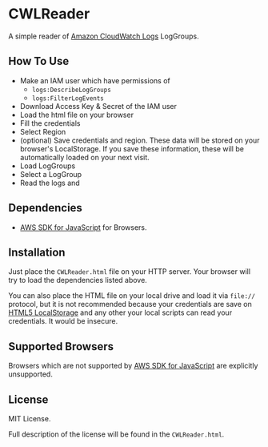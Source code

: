 # CWLReader
A simple reader of [Amazon CloudWatch Logs](http://docs.aws.amazon.com/AmazonCloudWatch/latest/logs/WhatIsCloudWatchLogs.html) LogGroups.

## How To Use

- Make an IAM user which have permissions of
  - `logs:DescribeLogGroups`
  - `logs:FilterLogEvents`
- Download Access Key & Secret of the IAM user
- Load the html file on your browser
- Fill the credentials
- Select Region
- (optional) Save credentials and region. These data will be stored on your browser's LocalStorage. If you save these information, these will be automatically loaded on your next visit.
- Load LogGroups
- Select a LogGroup
- Read the logs and 

## Dependencies

- [AWS SDK for JavaScript](http://docs.aws.amazon.com/AWSJavaScriptSDK/latest/index.html) for Browsers.

## Installation

Just place the `CWLReader.html` file on your HTTP server. Your browser will try to load the dependencies listed above.

You can also place the HTML file on your local drive and load it via `file://` protocol, but it is not recommended because your credentials are save on [HTML5 LocalStorage](http://www.w3schools.com/html/html5_webstorage.asp) and any other your local scripts can read your credentials. It would be insecure.

## Supported Browsers

Browsers which are not supported by [AWS SDK for JavaScript](http://docs.aws.amazon.com/AWSJavaScriptSDK/latest/index.html) are explicitly unsupported.

## License

MIT License.

Full description of the license will be found in the `CWLReader.html`.
